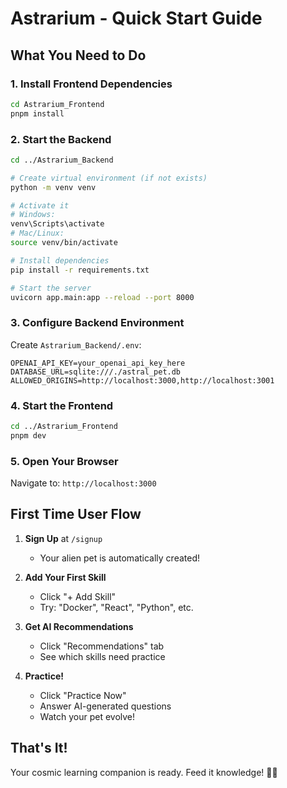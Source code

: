 # Astrarium - Quick Start Guide

## What You Need to Do

### 1. Install Frontend Dependencies
```bash
cd Astrarium_Frontend
pnpm install
```

### 2. Start the Backend
```bash
cd ../Astrarium_Backend

# Create virtual environment (if not exists)
python -m venv venv

# Activate it
# Windows:
venv\Scripts\activate
# Mac/Linux:
source venv/bin/activate

# Install dependencies
pip install -r requirements.txt

# Start the server
uvicorn app.main:app --reload --port 8000
```

### 3. Configure Backend Environment
Create `Astrarium_Backend/.env`:
```env
OPENAI_API_KEY=your_openai_api_key_here
DATABASE_URL=sqlite:///./astral_pet.db
ALLOWED_ORIGINS=http://localhost:3000,http://localhost:3001
```

### 4. Start the Frontend
```bash
cd ../Astrarium_Frontend
pnpm dev
```

### 5. Open Your Browser
Navigate to: `http://localhost:3000`

## First Time User Flow

1. **Sign Up** at `/signup`
   - Your alien pet is automatically created!

2. **Add Your First Skill**
   - Click "+ Add Skill"
   - Try: "Docker", "React", "Python", etc.

3. **Get AI Recommendations**
   - Click "Recommendations" tab
   - See which skills need practice

4. **Practice!**
   - Click "Practice Now"
   - Answer AI-generated questions
   - Watch your pet evolve!

## That's It!

Your cosmic learning companion is ready. Feed it knowledge! 🚀✨
